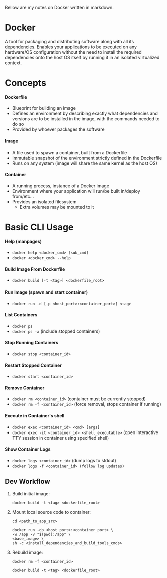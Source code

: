 Bellow are my notes on Docker written in markdown.

# Docker

A tool for packaging and distributing software along with all its dependencies. Enables your applications to be executed on any hardware/OS configuration without the need to install the required dependencies onto the host OS itself by running it in an isolated virtualized context.

# Concepts

#### Dockerfile

* Blueprint for building an image
* Defines an environment by describing exactly what dependencies and versions are to be installed in the image, with the commands needed to do so
* Provided by whoever packages the software

#### Image

* A file used to spawn a container, built from a Dockerfile
* Immutable snapshot of the environment strictly defined in the Dockerfile
* Runs on any system (image will share the same kernel as the host OS)

#### Container

* A running process, instance of a Docker image
* Environment where your application will run/be built in/deploy from/etc...
* Provides an isolated filesystem
    * Extra volumes may be mounted to it

# Basic CLI Usage

#### Help (manpages)

* `docker help <docker_cmd> [sub_cmd]`
* `docker <docker_cmd> --help`

#### Build Image From Dockerfile

* `docker build [-t <tag>] <dockerfile_root>`

#### Run Image (spawn and start container)

* `docker run -d [-p <host_port>:<container_port>] <tag>`

#### List Containers

* `docker ps`
* `docker ps -a` (include stopped containers)

#### Stop Running Containers

* `docker stop <container_id>`

#### Restart Stopped Container

* `docker start <container_id>`

#### Remove Container

* `docker rm <container_id>` (container must be currently stopped)
* `docker rm -f <container_id>` (force removal, stops container if running)

#### Execute in Container's shell

* `docker exec <container_id> <cmd> [args]`
* `docker exec -it <container_id> <shell_executable>` (open interactive TTY session in container using specified shell)

#### Show Container Logs

* `docker logs <container_id>` (dump logs to stdout)
* `docker logs -f <container_id> (follow log updates)`

## Dev Workflow

1. Build initial image:

    ```
    docker build -t <tag> <dockerfile_root>
    ```
    
2. Mount local source code to container:
    
    ```
    cd <path_to_app_src>
    ```
    ```
    docker run -dp <host_port>:<container_port> \
    -w /app -v "$(pwd):/app" \
    <base_image> \
    sh -c <install_dependencies_and_build_tools_cmds>
    ```
    
3. Rebuild image:
    
    ```
    docker rm -f <container_id>
    ```
    ```
    docker build -t <tag> <dockerfile_root>
    ```
